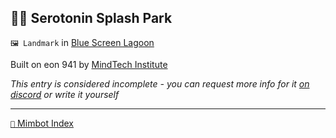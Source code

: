 ## 🏄‍♂️ Serotonin Splash Park

`🖼️ Landmark` in [Blue Screen Lagoon](<https://zeithalt.github.io/r/blue_screen_lagoon.html>)

Built on eon 941 by [MindTech Institute](<https://zeithalt.github.io/r/mindtech_institute.html>)

_This entry is considered incomplete - you can request more info for it [on discord](<https://discord.com/channels/562910943848169472/1173922660489633802>) or write it yourself_

-----
[`📑` Mimbot Index](<https://zeithalt.github.io/r/#8460>)
<!---
keywords:  mt, blue screen lagoon
aliases: 
-->
